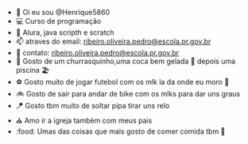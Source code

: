 - 👋 Oi eu sou @Henrique5860
- :computer: Curso de programação
- 🌱 Alura, java scripth e scratch
- 📫 atraves do email: ribeiro.oliveira.pedro@escola.pr.gov.br
- :calling: contato: ribeiro.oliveira.pedro@escola.pr.gov.br
- :cut_of_meat: Gosto de um churrasquinho,uma coca bem gelada :beer: depois uma piscina :beach_umbrella:
- :soccer: Gosto muito de jogar futebol com os mlk la da onde eu moro :man:
- :bike: Gosto de sair para andar de bike com os mlks para dar uns graus
- :kite: Gosto tbm muito de soltar pipa tirar uns relo
- :church: Amo ir a igreja tambèm com meus pais
- :food: Umas das coisas que mais gosto de comer comida tbm :pizza:
